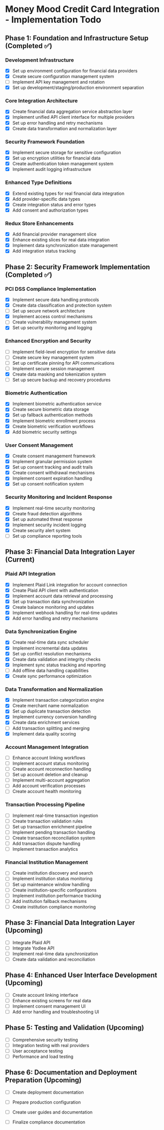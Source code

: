 # Money Mood Credit Card Integration - Implementation Todo

## Phase 1: Foundation and Infrastructure Setup (Completed ✅)

### Development Infrastructure
- [x] Set up environment configuration for financial data providers
- [x] Create secure configuration management system
- [ ] Implement API key management and rotation
- [x] Set up development/staging/production environment separation

### Core Integration Architecture
- [x] Create financial data aggregation service abstraction layer
- [x] Implement unified API client interface for multiple providers
- [x] Set up error handling and retry mechanisms
- [x] Create data transformation and normalization layer

### Security Framework Foundation
- [x] Implement secure storage for sensitive configuration
- [x] Set up encryption utilities for financial data
- [x] Create authentication token management system
- [x] Implement audit logging infrastructure

### Enhanced Type Definitions
- [x] Extend existing types for real financial data integration
- [x] Add provider-specific data types
- [x] Create integration status and error types
- [x] Add consent and authorization types

### Redux Store Enhancements
- [x] Add financial provider management slice
- [x] Enhance existing slices for real data integration
- [x] Implement data synchronization state management
- [x] Add integration status tracking

## Phase 2: Security Framework Implementation (Completed ✅)

### PCI DSS Compliance Implementation
- [x] Implement secure data handling protocols
- [x] Create data classification and protection system
- [ ] Set up secure network architecture
- [x] Implement access control mechanisms
- [ ] Create vulnerability management system
- [x] Set up security monitoring and logging

### Enhanced Encryption and Security
- [ ] Implement field-level encryption for sensitive data
- [ ] Create secure key management system
- [ ] Set up certificate pinning for API communications
- [ ] Implement secure session management
- [x] Create data masking and tokenization system
- [ ] Set up secure backup and recovery procedures

### Biometric Authentication
- [x] Implement biometric authentication service
- [x] Create secure biometric data storage
- [x] Set up fallback authentication methods
- [x] Implement biometric enrollment process
- [x] Create biometric verification workflows
- [x] Add biometric security settings

### User Consent Management
- [x] Create consent management framework
- [x] Implement granular permission system
- [x] Set up consent tracking and audit trails
- [x] Create consent withdrawal mechanisms
- [x] Implement consent expiration handling
- [x] Set up consent notification system

### Security Monitoring and Incident Response
- [x] Implement real-time security monitoring
- [x] Create fraud detection algorithms
- [x] Set up automated threat response
- [x] Implement security incident logging
- [x] Create security alert system
- [ ] Set up compliance reporting tools

## Phase 3: Financial Data Integration Layer (Current)

### Plaid API Integration
- [x] Implement Plaid Link integration for account connection
- [x] Create Plaid API client with authentication
- [x] Implement account data retrieval and processing
- [x] Set up transaction data synchronization
- [x] Create balance monitoring and updates
- [x] Implement webhook handling for real-time updates
- [x] Add error handling and retry mechanisms

### Data Synchronization Engine
- [x] Create real-time data sync scheduler
- [x] Implement incremental data updates
- [x] Set up conflict resolution mechanisms
- [x] Create data validation and integrity checks
- [x] Implement sync status tracking and reporting
- [ ] Add offline data handling capabilities
- [x] Create sync performance optimization

### Data Transformation and Normalization
- [x] Implement transaction categorization engine
- [x] Create merchant name normalization
- [x] Set up duplicate transaction detection
- [x] Implement currency conversion handling
- [x] Create data enrichment services
- [ ] Add transaction splitting and merging
- [x] Implement data quality scoring

### Account Management Integration
- [ ] Enhance account linking workflows
- [ ] Implement account status monitoring
- [ ] Create account reconnection handling
- [ ] Set up account deletion and cleanup
- [ ] Implement multi-account aggregation
- [ ] Add account verification processes
- [ ] Create account health monitoring

### Transaction Processing Pipeline
- [ ] Implement real-time transaction ingestion
- [ ] Create transaction validation rules
- [ ] Set up transaction enrichment pipeline
- [ ] Implement pending transaction handling
- [ ] Create transaction reconciliation system
- [ ] Add transaction dispute handling
- [ ] Implement transaction analytics

### Financial Institution Management
- [ ] Create institution discovery and search
- [ ] Implement institution status monitoring
- [ ] Set up maintenance window handling
- [ ] Create institution-specific configurations
- [ ] Implement institution performance tracking
- [ ] Add institution fallback mechanisms
- [ ] Create institution compliance monitoring

## Phase 3: Financial Data Integration Layer (Upcoming)
- [ ] Integrate Plaid API
- [ ] Integrate Yodlee API
- [ ] Implement real-time data synchronization
- [ ] Create data validation and reconciliation

## Phase 4: Enhanced User Interface Development (Upcoming)
- [ ] Create account linking interface
- [ ] Enhance existing screens for real data
- [ ] Implement consent management UI
- [ ] Add error handling and troubleshooting UI

## Phase 5: Testing and Validation (Upcoming)
- [ ] Comprehensive security testing
- [ ] Integration testing with real providers
- [ ] User acceptance testing
- [ ] Performance and load testing

## Phase 6: Documentation and Deployment Preparation (Upcoming)
- [ ] Create deployment documentation
- [ ] Prepare production configuration
- [ ] Create user guides and documentation
- [ ] Finalize compliance documentation

